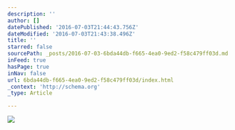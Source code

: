 ```yaml
---
description: ''
author: []
datePublished: '2016-07-03T21:44:43.756Z'
dateModified: '2016-07-03T21:43:38.496Z'
title: ''
starred: false
sourcePath: _posts/2016-07-03-6bda44db-f665-4ea0-9ed2-f58c479ff03d.md
inFeed: true
hasPage: true
inNav: false
url: 6bda44db-f665-4ea0-9ed2-f58c479ff03d/index.html
_context: 'http://schema.org'
_type: Article

---
```

![](https://the-grid-user-content.s3-us-west-2.amazonaws.com/f3d27b1a-c07d-4e80-bd8e-035d5669b397.jpg)